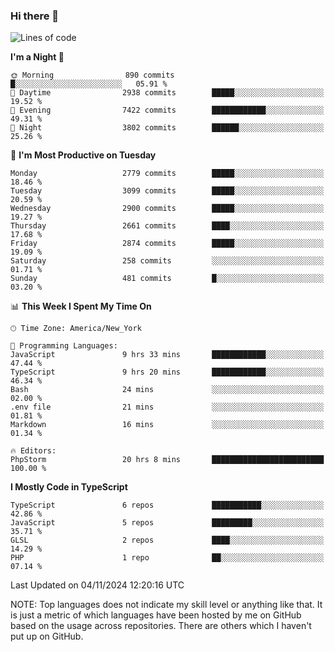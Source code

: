 ### Hi there 👋

<!--
**LynxJinxxy/LynxJinxxy** is a ✨ _special_ ✨ repository because its `README.md` (this file) appears on your GitHub profile.

Here are some ideas to get you started:

- 🔭 I’m currently working on ...
- 🌱 I’m currently learning ...
- 👯 I’m looking to collaborate on ...
- 🤔 I’m looking for help with ...
- 💬 Ask me about ...
- 📫 How to reach me: ...
- 😄 Pronouns: ...
- ⚡ Fun fact: ...
-->

<!--START_SECTION:waka-->
![Lines of code](https://img.shields.io/badge/From%20Hello%20World%20I%27ve%20Written-32.0%20million%20lines%20of%20code-blue)

**I'm a Night 🦉** 

```text
🌞 Morning                890 commits         █░░░░░░░░░░░░░░░░░░░░░░░░   05.91 % 
🌆 Daytime                2938 commits        █████░░░░░░░░░░░░░░░░░░░░   19.52 % 
🌃 Evening                7422 commits        ████████████░░░░░░░░░░░░░   49.31 % 
🌙 Night                  3802 commits        ██████░░░░░░░░░░░░░░░░░░░   25.26 % 
```
📅 **I'm Most Productive on Tuesday** 

```text
Monday                   2779 commits        █████░░░░░░░░░░░░░░░░░░░░   18.46 % 
Tuesday                  3099 commits        █████░░░░░░░░░░░░░░░░░░░░   20.59 % 
Wednesday                2900 commits        █████░░░░░░░░░░░░░░░░░░░░   19.27 % 
Thursday                 2661 commits        ████░░░░░░░░░░░░░░░░░░░░░   17.68 % 
Friday                   2874 commits        █████░░░░░░░░░░░░░░░░░░░░   19.09 % 
Saturday                 258 commits         ░░░░░░░░░░░░░░░░░░░░░░░░░   01.71 % 
Sunday                   481 commits         █░░░░░░░░░░░░░░░░░░░░░░░░   03.20 % 
```


📊 **This Week I Spent My Time On** 

```text
🕑︎ Time Zone: America/New_York

💬 Programming Languages: 
JavaScript               9 hrs 33 mins       ████████████░░░░░░░░░░░░░   47.44 % 
TypeScript               9 hrs 20 mins       ████████████░░░░░░░░░░░░░   46.34 % 
Bash                     24 mins             ░░░░░░░░░░░░░░░░░░░░░░░░░   02.00 % 
.env file                21 mins             ░░░░░░░░░░░░░░░░░░░░░░░░░   01.81 % 
Markdown                 16 mins             ░░░░░░░░░░░░░░░░░░░░░░░░░   01.34 % 

🔥 Editors: 
PhpStorm                 20 hrs 8 mins       █████████████████████████   100.00 % 
```

**I Mostly Code in TypeScript** 

```text
TypeScript               6 repos             ███████████░░░░░░░░░░░░░░   42.86 % 
JavaScript               5 repos             █████████░░░░░░░░░░░░░░░░   35.71 % 
GLSL                     2 repos             ████░░░░░░░░░░░░░░░░░░░░░   14.29 % 
PHP                      1 repo              ██░░░░░░░░░░░░░░░░░░░░░░░   07.14 % 
```




 Last Updated on 04/11/2024 12:20:16 UTC
<!--END_SECTION:waka-->
NOTE: Top languages does not indicate my skill level or anything like that. It is just a metric of which languages have been hosted by me on GitHub based on the usage across repositories. There are others which I haven't put up on GitHub.
